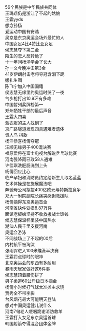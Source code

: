 56个民族是中华民族共同体  
王璐瑶仍是浙江了不起的姑娘  
王霜yyds  
想念孙杨  
爱运动中国有安踏  
吴京是东京奥运会场外最忙的人  
中国女足4比4赞比亚女足  
侯志慧夺下第二金  
陌生的恋人反转绝了  
十一年间杨洋学会了长大  
孙一文今晚冲击第3金  
41岁伊朗射击老将夺冠含泪下跪  
娜扎生图  
陈飞宇加入中国国籍  
侯志慧无缘里约奥运时哭了一夜  
气步枪打出10.9环有多难  
中国暂列奖牌榜第一  
郑州牺牲干部的最后声音  
王霜大四喜  
蓝衣服的主人找到了  
京广路隧道发现四具遇难者遗体  
贵人鸟 捐款  
杨洋恭喜杨倩夺冠  
汪顺无缘男子400混决赛  
福原爱将在富士电视台解说乒乓球比赛  
河南强降雨已致58人遇难  
许佳琪洗肥肠洗到上头  
杨倩回应比心  
临产孕妇和消防员约定给新生儿取名蓝蓝  
艺术体操是在施展魔法吧  
奔驰母公司拟投400亿欧元与特斯拉竞争  
郑大一附院副院长痛哭感谢救援队  
杨倩摘得东京奥运首金  
河南省快件受损8.87万件  
面馆老板娘坚持不收救援战士饭钱  
候志慧保温杯里装中国热水  
潮汕人民千里支援河南  
奥运会游泳  
不同战场上了不起的00后  
内村航平被淘汰  
张雨霏进入100米蝶泳半决赛  
王霜罚点球时的眼神  
北京奥运会的东西有多耐用  
暴雨天居家做好这6件事  
侯志慧顶着腰伤拼了  
男子柔道60公斤级日本摘金  
杨倩小时候打气球太准摊主求饶  
贾秀全不带李影  
台风烟花最大可能明天登陆  
想对中国奥运健儿说什么  
河南7旬老人哽咽跪谢消防救羊  
王霜打入女足东京奥运首球  
韩国射箭夺得混合团体金牌  
